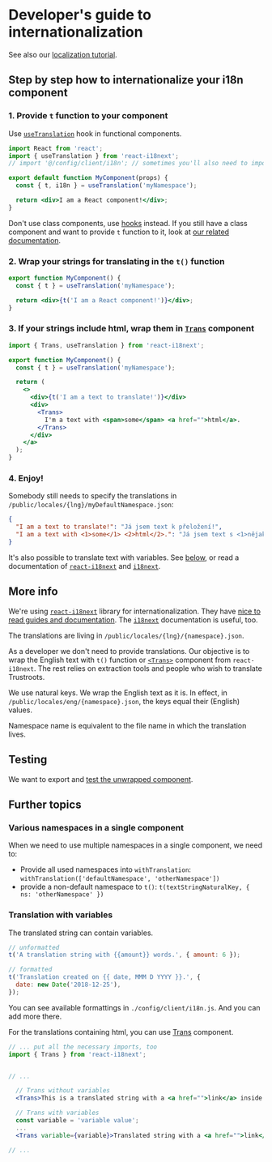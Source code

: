 # Developer's guide to internationalization

See also our [localization tutorial](l10n.md).

## Step by step how to internationalize your i18n component

### 1. Provide `t` function to your component

Use [`useTranslation`](https://react.i18next.com/latest/usetranslation-hook) hook in functional components.

```jsx
import React from 'react';
import { useTranslation } from 'react-i18next';
// import '@/config/client/i18n'; // sometimes you'll also need to import i18n config

export default function MyComponent(props) {
  const { t, i18n } = useTranslation('myNamespace');

  return <div>I am a React component!</div>;
}
```

Don't use class components, use [hooks](https://reactjs.org/docs/hooks-overview.html) instead. If you still have a class component and want to provide `t` function to it, look at [our related documentation](./i18n-class-components.md).

### 2. Wrap your strings for translating in the `t()` function

```jsx
export function MyComponent() {
  const { t } = useTranslation('myNamespace');

  return <div>{t('I am a React component!')}</div>;
}
```

### 3. If your strings include html, wrap them in [`Trans`](https://react.i18next.com/components/trans-component) component

```jsx
import { Trans, useTranslation } from 'react-i18next';

export function MyComponent() {
  const { t } = useTranslation('myNamespace');

  return (
    <>
      <div>{t('I am a text to translate!')}</div>
      <div>
        <Trans>
          I'm a text with <span>some</span> <a href="">html</a>.
        </Trans>
      </div>
    </a>
  );
}
```

### 4. Enjoy!

Somebody still needs to specify the translations in `/public/locales/{lng}/myDefaultNamespace.json`:

```json
{
  "I am a text to translate!": "Já jsem text k přeložení!",
  "I am a text with <1>some</1> <2>html</2>.": "Já jsem text s <1>nějakým</1> <2>html</2>."
}
```

It's also possible to translate text with variables. See [below](#translation-with-variables), or read a documentation of [`react-i18next`](https://react.i18next.com) and [`i18next`](https://www.i18next.com).

## More info

We're using [`react-i18next`](https://react.i18next.com/) library for internationalization. They have [nice to read guides and documentation](https://react.i18next.com/guides/quick-start). The [`i18next`](https://www.i18next.com/) documentation is useful, too.

The translations are living in `/public/locales/{lng}/{namespace}.json`.

As a developer we don't need to provide translations. Our objective is to wrap the English text with `t()` function or [`<Trans>`](https://react.i18next.com/latest/trans-component) component from `react-i18next`. The rest relies on extraction tools and people who wish to translate Trustroots.

We use natural keys. We wrap the English text as it is. In effect, in `/public/locales/eng/{namespace}.json`, the keys equal their (English) values.

Namespace name is equivalent to the file name in which the translation lives.

## Testing

We want to export and [test the unwrapped component](https://react.i18next.com/misc/testing).

## Further topics

### Various namespaces in a single component

When we need to use multiple namespaces in a single component, we need to:

- Provide all used namespaces into `withTranslation`: `withTranslation(['defaultNamespace', 'otherNamespace'])`
- provide a non-default namespace to `t()`: `t(textStringNaturalKey, { ns: 'otherNamespace' })`

### Translation with variables

The translated string can contain variables.

```jsx
// unformatted
t('A translation string with {{amount}} words.', { amount: 6 });

// formatted
t('Translation created on {{ date, MMM D YYYY }}.', {
  date: new Date('2018-12-25'),
});
```

You can see available formattings in `./config/client/i18n.js`. And you can add more there.

For the translations containing html, you can use [Trans](https://react.i18next.com/latest/trans-component) component.

```jsx
// ... put all the necessary imports, too
import { Trans } from 'react-i18next';


// ...

  // Trans without variables
  <Trans>This is a translated string with a <a href="">link</a> inside.</Trans>

  // Trans with variables
  const variable = 'variable value';
  ...
  <Trans variable={variable}>Translated string with a <a href="">link</a> and {{ variable }}</Trans>

// ...
```
